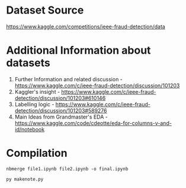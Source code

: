 # Dataset Source
https://www.kaggle.com/competitions/ieee-fraud-detection/data


# Additional Information about datasets
1. Further Information and related discussion - https://www.kaggle.com/c/ieee-fraud-detection/discussion/101203
2. Kaggler's insight - https://www.kaggle.com/c/ieee-fraud-detection/discussion/101203#610146
3. Labelling logic - https://www.kaggle.com/c/ieee-fraud-detection/discussion/101203#589276
4. Main Ideas from Grandmaster's EDA - https://www.kaggle.com/code/cdeotte/eda-for-columns-v-and-id/notebook

# Compilation

```
nbmerge file1.ipynb file2.ipynb -o final.ipynb
```

```
py makenote.py
```
